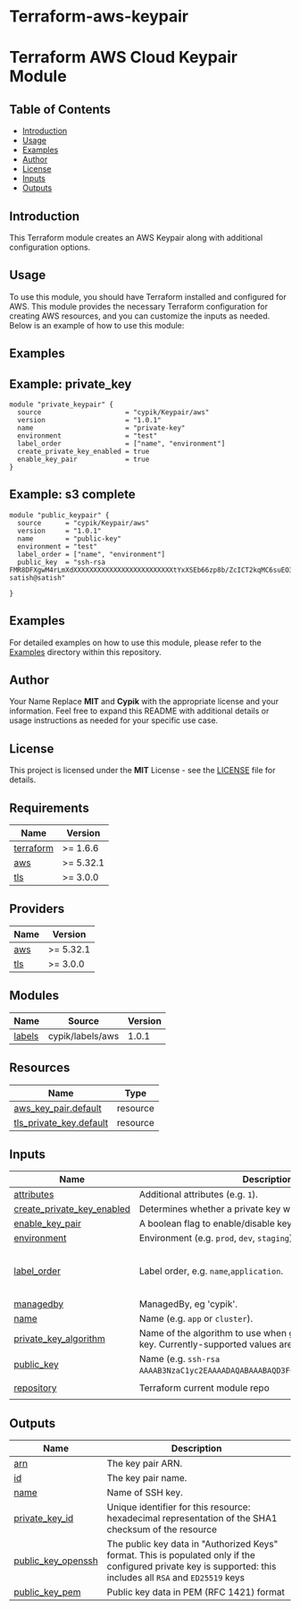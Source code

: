 # Terraform-aws-keypair

# Terraform AWS Cloud Keypair Module

## Table of Contents
- [Introduction](#introduction)
- [Usage](#usage)
- [Examples](#Examples)
- [Author](#Author)
- [License](#license)
- [Inputs](#inputs)
- [Outputs](#outputs)

## Introduction
This Terraform module creates an AWS Keypair along with additional configuration options.
## Usage
To use this module, you should have Terraform installed and configured for AWS. This module provides the necessary Terraform configuration for creating AWS resources, and you can customize the inputs as needed. Below is an example of how to use this module:
## Examples

## Example: private_key

```hcl
module "private_keypair" {
  source                     = "cypik/Keypair/aws"
  version                    = "1.0.1"
  name                       = "private-key"
  environment                = "test"
  label_order                = ["name", "environment"]
  create_private_key_enabled = true
  enable_key_pair            = true
}
```

## Example: s3 complete
```hcl
module "public_keypair" {
  source      = "cypik/Keypair/aws"
  version     = "1.0.1"
  name        = "public-key"
  environment = "test"
  label_order = ["name", "environment"]
  public_key  = "ssh-rsa FMR8DFXgwM4rLmXdXXXXXXXXXXXXXXXXXXXXXXXXXtYxXSEb66zp8b/ZcICT2kqMC6suEO3U7IG8wasXCoxOyJ5lqBi8xrmQKBgTZKk6EvO9SSpSishpAP2hafnIuP29RqipraT9UvNeMSbM3/OTjV9I2/KHd/YfSzrUQbnQ6zTgNawyZ8CaRo/Intot3HgU/5PsOKPcTlarb0sFXuWDhdcE+/8TPsjFTPOzMFBDr+H11Oq+cxMoQ/YMXLo/KmokM/km/NfLvEvscuDFzA7JLURiaV33MoQxxIfaTwvrQZ9UJ4gdzd4WhF1sVNB3MP7z07I8pBepJVwca1fTWI9hvn6xK3a6nfD6p8gKiP5xlINMZX7Oi9tmhFuv4vxkYiGZvAI12va9InJFZUQEHmJaIr4g7Faczl5oFK6TYc1FRut9ve4v0JKbz7Od3Uwyqd6rSeHxm/obp1E= satish@satish"

}
```

## Examples
For detailed examples on how to use this module, please refer to the [Examples](https://github.com/cypik/terraform-aws-keypair/tree/master/example) directory within this repository.

## Author
Your Name Replace **MIT** and **Cypik** with the appropriate license and your information. Feel free to expand this README with additional details or usage instructions as needed for your specific use case.

## License
This project is licensed under the **MIT** License - see the [LICENSE](https://github.com/cypik/terraform-aws-keypair/blob/master/LICENSE) file for details.

<!-- BEGIN_TF_DOCS -->
## Requirements

| Name | Version |
|------|---------|
| <a name="requirement_terraform"></a> [terraform](#requirement\_terraform) | >= 1.6.6 |
| <a name="requirement_aws"></a> [aws](#requirement\_aws) | >= 5.32.1 |
| <a name="requirement_tls"></a> [tls](#requirement\_tls) | >= 3.0.0 |

## Providers

| Name | Version |
|------|---------|
| <a name="provider_aws"></a> [aws](#provider\_aws) | >= 5.32.1 |
| <a name="provider_tls"></a> [tls](#provider\_tls) | >= 3.0.0 |

## Modules

| Name | Source | Version |
|------|--------|---------|
| <a name="module_labels"></a> [labels](#module\_labels) | cypik/labels/aws | 1.0.1 |

## Resources

| Name | Type |
|------|------|
| [aws_key_pair.default](https://registry.terraform.io/providers/hashicorp/aws/latest/docs/resources/key_pair) | resource |
| [tls_private_key.default](https://registry.terraform.io/providers/hashicorp/tls/latest/docs/resources/private_key) | resource |

## Inputs

| Name | Description | Type | Default | Required |
|------|-------------|------|---------|:--------:|
| <a name="input_attributes"></a> [attributes](#input\_attributes) | Additional attributes (e.g. `1`). | `list(string)` | `[]` | no |
| <a name="input_create_private_key_enabled"></a> [create\_private\_key\_enabled](#input\_create\_private\_key\_enabled) | Determines whether a private key will be created | `bool` | `false` | no |
| <a name="input_enable_key_pair"></a> [enable\_key\_pair](#input\_enable\_key\_pair) | A boolean flag to enable/disable key pair. | `bool` | `true` | no |
| <a name="input_environment"></a> [environment](#input\_environment) | Environment (e.g. `prod`, `dev`, `staging`). | `string` | `""` | no |
| <a name="input_label_order"></a> [label\_order](#input\_label\_order) | Label order, e.g. `name`,`application`. | `list(any)` | <pre>[<br>  "name",<br>  "environment"<br>]</pre> | no |
| <a name="input_managedby"></a> [managedby](#input\_managedby) | ManagedBy, eg 'cypik'. | `string` | `"cypik"` | no |
| <a name="input_name"></a> [name](#input\_name) | Name  (e.g. `app` or `cluster`). | `string` | `""` | no |
| <a name="input_private_key_algorithm"></a> [private\_key\_algorithm](#input\_private\_key\_algorithm) | Name of the algorithm to use when generating the private key. Currently-supported values are `RSA` and `ED25519` | `string` | `"RSA"` | no |
| <a name="input_public_key"></a> [public\_key](#input\_public\_key) | Name  (e.g. `ssh-rsa AAAAB3NzaC1yc2EAAAADAQABAAABAQD3F6tyPEFEzV0LX3X8BsXdMsQ`). | `string` | `""` | no |
| <a name="input_repository"></a> [repository](#input\_repository) | Terraform current module repo | `string` | `"https://github.com/cypik/terraform-aws-keypair"` | no |

## Outputs

| Name | Description |
|------|-------------|
| <a name="output_arn"></a> [arn](#output\_arn) | The key pair ARN. |
| <a name="output_id"></a> [id](#output\_id) | The key pair name. |
| <a name="output_name"></a> [name](#output\_name) | Name of SSH key. |
| <a name="output_private_key_id"></a> [private\_key\_id](#output\_private\_key\_id) | Unique identifier for this resource: hexadecimal representation of the SHA1 checksum of the resource |
| <a name="output_public_key_openssh"></a> [public\_key\_openssh](#output\_public\_key\_openssh) | The public key data in "Authorized Keys" format. This is populated only if the configured private key is supported: this includes all `RSA` and `ED25519` keys |
| <a name="output_public_key_pem"></a> [public\_key\_pem](#output\_public\_key\_pem) | Public key data in PEM (RFC 1421) format |
<!-- END_TF_DOCS -->